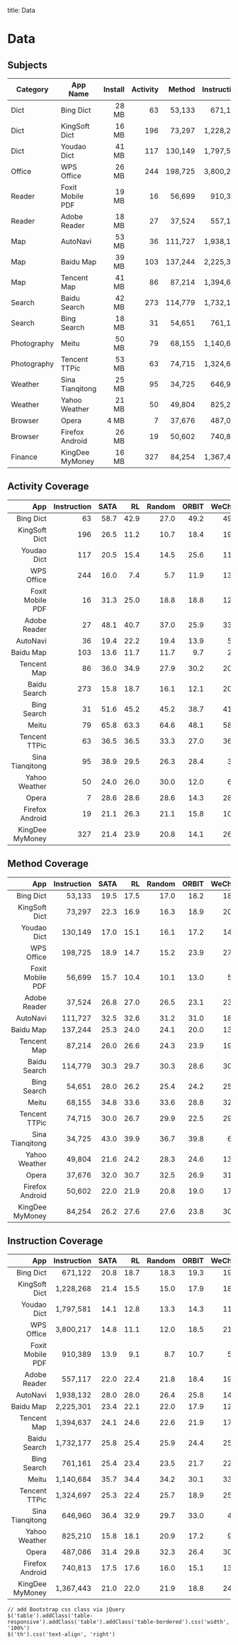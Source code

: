 title: Data

# Data

## Subjects

|Category | App Name | Install  | Activity  | Method  | Instruction |
|---------|----------|---------:|----------:|--------:|------------:|
|Dict | Bing Dict | 28 MB | 63 | 53,133 | 671,122|
|Dict | KingSoft Dict | 16 MB | 196 | 73,297 | 1,228,268|
|Dict | Youdao Dict | 41 MB | 117 | 130,149 | 1,797,581|
|Office | WPS Office | 26 MB | 244 | 198,725 | 3,800,217|
|Reader | Foxit Mobile PDF | 19 MB | 16 | 56,699 | 910,389|
|Reader | Adobe Reader | 18 MB | 27 | 37,524 | 557,117|
|Map | AutoNavi | 53 MB | 36 | 111,727 | 1,938,132|
|Map | Baidu Map | 39 MB | 103 | 137,244 | 2,225,301|
|Map | Tencent Map | 41 MB | 86 | 87,214 | 1,394,637|
|Search | Baidu Search | 42 MB | 273 | 114,779 | 1,732,177|
|Search | Bing Search | 18 MB | 31 | 54,651 | 761,161|
|Photography | Meitu | 50 MB | 79 | 68,155 | 1,140,684|
|Photography | Tencent TTPic | 53 MB | 63 | 74,715 | 1,324,697|
|Weather | Sina Tianqitong | 25 MB | 95 | 34,725 | 646,960|
|Weather | Yahoo Weather | 21 MB | 50 | 49,804 | 825,210|
|Browser | Opera | 4 MB | 7 | 37,676 | 487,086|
|Browser | Firefox Android | 26 MB | 19 | 50,602 | 740,813|
|Finance | KingDee MyMoney | 16 MB | 327 | 84,254 | 1,367,443|


## Activity Coverage

|App|Instruction|SATA|RL|Random|ORBIT|WeChat|Monkey|
|--:|----------:|---:|-:|-----:|----:|-----:|-----:|
|Bing Dict | 63 |  58.7 | 42.9 | 27.0 | 49.2 | 49.2 | 41.3|
|KingSoft Dict | 196 |  26.5 | 11.2 | 10.7 | 18.4 | 19.4 | 9.7|
|Youdao Dict | 117 | 20.5 | 15.4 | 14.5 |  25.6 | 11.1 | 17.1|
|WPS Office | 244 |  16.0 | 7.4 | 5.7 | 11.9 | 13.5 | 11.1|
|Foxit Mobile PDF | 16 |  31.3 | 25.0 | 18.8 | 18.8 | 12.5 | 18.8|
|Adobe Reader | 27 |  48.1 | 40.7 | 37.0 | 25.9 | 33.3 | 44.4|
|AutoNavi | 36 | 19.4 |  22.2 | 19.4 | 13.9 | 5.6 | 11.1|
|Baidu Map | 103 |  13.6 | 11.7 | 11.7 | 9.7 | 2.9 | 10.7|
|Tencent Map | 86 |  36.0 | 34.9 | 27.9 | 30.2 | 20.9 | 15.1|
|Baidu Search | 273 | 15.8 |  18.7 | 16.1 | 12.1 | 20.1 | 8.1|
|Bing Search | 31 |  51.6 | 45.2 | 45.2 | 38.7 | 41.9 | 29.0|
|Meitu | 79 |  65.8 | 63.3 | 64.6 | 48.1 | 58.2 |  50.6|
|Tencent TTPic | 63 |  36.5 |  36.5 | 33.3 | 27.0 | 36.5 | 6.3|
|Sina Tianqitong | 95 |  38.9 | 29.5 | 26.3 | 28.4 | 3.2 | 18.9|
|Yahoo Weather | 50 | 24.0 | 26.0 |  30.0 | 12.0 | 6.0 | 24.0|
|Opera | 7 | 28.6 | 28.6 | 28.6 | 14.3 | 28.6 | 28.6|
|Firefox Android | 19 | 21.1 | 26.3 | 21.1 | 15.8 | 10.5 | 36.8|
|KingDee MyMoney | 327 | 21.4 | 23.9 | 20.8 | 14.1 |  26.0 | 8.6|



## Method Coverage


|App|Instruction|SATA|RL|Random|ORBIT|WeChat|Monkey|
|--:|----------:|---:|-:|-----:|----:|-----:|-----:|
|Bing Dict | 53,133 |  19.5 | 17.5 | 17.0 | 18.2 | 18.5 | 17.1|
|KingSoft Dict | 73,297 |  22.3 | 16.9 | 16.3 | 18.9 | 20.1 | 17.1|
|Youdao Dict | 130,149 | 17.0 | 15.1 | 16.1 |  17.2 | 14.2 | 15.0|
|WPS Office | 198,725 | 18.9 | 14.7 | 15.2 | 23.9 |  27.1 | 13.4|
|Foxit Mobile PDF | 56,699 |  15.7 | 10.4 | 10.1 | 13.0 | 5.7 | 9.3|
|Adobe Reader | 37,524 | 26.8 |  27.0 | 26.5 | 23.1 | 23.6 |  22.6|
|AutoNavi | 111,727 | 32.5 |  32.6 | 31.2 | 31.0 | 18.5 |  20.0|
|Baidu Map | 137,244 |  25.3 | 24.0 | 24.1 | 20.0 | 13.7 | 18.1|
|Tencent Map | 87,214 | 26.0 |  26.6 | 24.3 | 23.9 | 19.2 | 15.7|
|Baidu Search | 114,779 |  30.3 | 29.7 |  30.3 | 28.6 | 30.0 | 22.4|
|Bing Search | 54,651 |  28.0 | 26.2 | 25.4 | 24.2 | 25.4 | 20.9|
|Meitu | 68,155 |  34.8 | 33.6 | 33.6 | 28.8 | 32.4 |  31.2|
|Tencent TTPic | 74,715 |  30.0 | 26.7 | 29.9 | 22.5 | 29.3 |  15.7|
|Sina Tianqitong | 34,725 |  43.0 | 39.9 | 36.7 | 39.8 | 6.6 | 29.5|
|Yahoo Weather | 49,804 | 21.6 | 24.2 |  28.3 | 24.6 | 13.8 |  22.3|
|Opera | 37,676 | 32.0 | 30.7 |  32.5 | 26.9 | 31.4 |  18.7|
|Firefox Android | 50,602 |  22.0 | 21.9 | 20.8 | 19.0 | 17.2 | 14.5|
|KingDee MyMoney | 84,254 | 26.2 | 27.6 | 27.6 | 23.8 |  30.3 | 17.8|



## Instruction Coverage

|App|Instruction|SATA|RL|Random|ORBIT|WeChat|Monkey|
|--:|----------:|---:|-:|-----:|----:|-----:|-----:|
|Bing Dict | 671,122 |  20.8 | 18.7 | 18.3 | 19.3 | 19.9 | 18.5|
|KingSoft Dict | 1,228,268 |  21.4 | 15.5 | 15.0 | 17.9 | 18.9 | 15.7|
|Youdao Dict | 1,797,581 | 14.1 | 12.8 | 13.3 |  14.3 | 11.6 | 12.3|
|WPS Office | 3,800,217 | 14.8 | 11.1 | 12.0 | 18.5 |  21.9 | 10.2|
|Foxit Mobile PDF | 910,389 |  13.9 | 9.1 | 8.7 | 10.7 | 5.3 | 8.3|
|Adobe Reader | 557,117 | 22.0 |  22.4 | 21.8 | 18.4 | 19.0 | 18.6|
|AutoNavi | 1,938,132 |  28.0 |  28.0 | 26.4 | 25.8 | 14.7 | 16.0|
|Baidu Map | 2,225,301 | 23.4 | 22.1 |  22.0 | 17.9 | 12.0 | 16.4|
|Tencent Map | 1,394,637 |  24.1 | 24.6 | 22.6 | 21.9 | 17.3 | 14.9|
|Baidu Search | 1,732,177 | 25.8 | 25.4 |  25.9 | 24.4 | 25.5 | 19.3|
|Bing Search | 761,161 |  25.4 | 23.4 | 23.5 | 21.7 | 22.6 | 18.5|
|Meitu | 1,140,684 |  35.7 | 34.4 | 34.2 | 30.1 | 33.2 |  32.8|
|Tencent TTPic | 1,324,697 | 25.3 | 22.4 |  25.7 | 18.9 | 25.4 | 12.9|
|Sina Tianqitong | 646,960 |  36.4 | 32.9 | 29.7 | 33.0 | 4.6 | 23.3|
|Yahoo Weather | 825,210 | 15.8 | 18.1 |  20.9 | 17.2 | 9.5 | 17.4|
|Opera | 487,086 | 31.4 | 29.8 |  32.3 | 26.4 | 30.8 |  17.9|
|Firefox Android | 740,813 | 17.5 |  17.6 | 16.0 | 15.1 | 13.0 | 10.8|
|KingDee MyMoney | 1,367,443 | 21.0 | 22.0 | 21.9 | 18.8 |  24.4 | 14.0|



~~~{.customjs}
// add Bootstrap css class via jQuery
$('table').addClass('table-responsive').addClass('table').addClass('table-bordered').css('width', '100%')
$('th').css('text-align', 'right')
~~~
